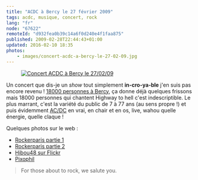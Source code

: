 ```yaml
---
title: "ACDC à Bercy le 27 février 2009"
tags: acdc, musique, concert, rock
lang: "fr"
node: "67622"
remoteId: "d932fea0b39c14a6f0d240e4f1faa875"
published: 2009-02-28T22:44:43+01:00
updated: 2016-02-10 18:35
photos:
    - images/concert-acdc-a-bercy-le-27-02-09.jpg
---
```

<figure class="object-center"><a href="/images/concert-acdc-a-bercy-le-27-02-09.jpg"><img src="/images/660x/concert-acdc-a-bercy-le-27-02-09.jpg" alt="Concert ACDC à Bercy le 27/02/09">
</a></figure>

Un concert que dis-je un *show* tout simplement **in-cro-ya-ble** j'en suis pas
encore revenu ! [18000 personnes à
Bercy](http://www.servimg.com/image_preview.php?i=378&amp;u=11503988), ça donne
déjà quelques frissons mais 18000 personnes qui chantent Highway to hell c'est
indescriptible. Le plus marrant, c'est la variété du public de 7 à 77 ans (au
sens propre&nbsp;!) et puis évidemment [AC/DC](/tag/acdc) en vrai, en chair et
en os, live, wahou quelle énergie, quelle claque !


Quelques photos sur le web :

* [Rockerparis partie 1](http://rockerparis.blogspot.com/2009/02/acdc-paris-bercy-2-feb-27th-2009-part-1.html)
* [Rockerparis partie 2](http://rockerparis.blogspot.com/2009/02/acdc-bercy-2-feb-27th-2009-part-2.html)
* [Hibou48 sur Flickr](http://www.flickr.com/photos/hibou48/sets/72157614565567066/)
* [Pixophil](http://www.pixophil.fr/piwigo/index.php?/category/587)

> For those about to rock, we salute you.
